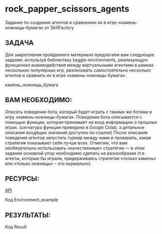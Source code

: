 # rock_papper_scissors_agents
Задание по созданию агентов и сравнению их в игре «камень-ножницы-бумага» от SkillFactory
## ЗАДАЧА
Для закрепления пройденного материала предлагаем вам следующее задание: используя библиотеку kaggle-environments, реализующую функционал взаимодействия между виртуальными агентами в рамках нескольких популярных игр, реализовать самостоятельно несколько агентов и сравнить их в игре «камень-ножницы-бумага».

камень_ножницы_бумага

 

## ВАМ НЕОБХОДИМО:
Описать поведение бота, который будет играть с такими же ботами в игру «камень-ножницы-бумага». Поведение бота описывается с помощью функции, которая принимает на вход информацию о прошлых играх. (сигнатура функции приведена в Google Colab, а детальное описание входящих значений доступно по ссылке)
После описания поведения агентов запустить турнир между ними и проверить, какая стратегия показывает себя лучше всех.
Отметим, что вам необязательно использовать «качественные» стратегии — в этом задании основной упор необходимо сделать на разнообразие (т.е. агенты, которые бы играли, придерживаясь стратегии «только камень» или »только ножницы» – это нормально).

 

## РЕСУРСЫ:
[API](https://github.com/Kaggle/kaggle-environments/tree/master/kaggle_environments/envs/rps)

Код Environment_example

## РЕЗУЛЬТАТЫ:
Код Result
